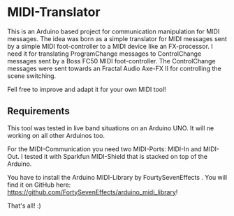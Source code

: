 # MIDI-Translator
This is an Arduino based project for communication manipulation for MIDI messages. The idea was born as a simple translator for MIDI messages sent by a simple MIDI foot-controller to a MIDI device like an FX-processor. I need it for translating ProgramChange messages to ControlChange messages sent by a Boss FC50 MIDI foot-controller. The ControlChange messages were sent towards an Fractal Audio Axe-FX II for controlling the scene switching.

Fell free to improve and adapt it for your own MIDI tool!


## Requirements
This tool was tested in live band situations on an Arduino UNO. It will ne working on all other Arduinos too.

For the MIDI-Communication you need two MIDI-Ports: MIDI-In and MIDI-Out. I tested it with Sparkfun MIDI-Shield that is stacked on top of the Arduino.

You have to install the Arduino MIDI-Library by FourtySevenEffects . You will find it on GitHub here: https://github.com/FortySevenEffects/arduino_midi_library!

That's all! :)


